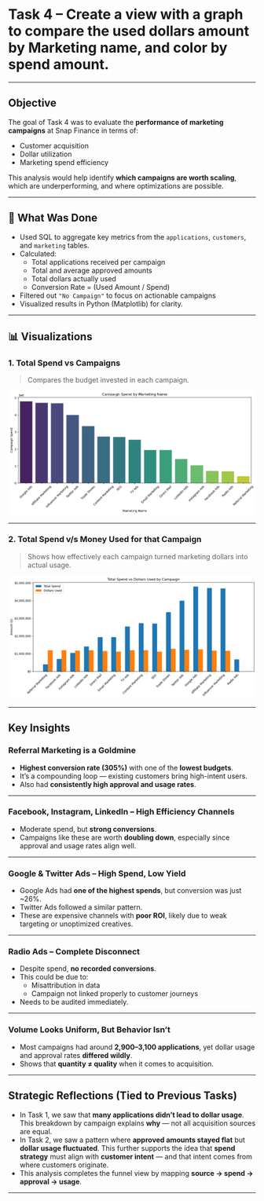 # Task 4 – Create a view with a graph to compare the used dollars amount by Marketing name, and color by spend amount.


---

## Objective

The goal of Task 4 was to evaluate the **performance of marketing campaigns** at Snap Finance in terms of:

- Customer acquisition
- Dollar utilization
- Marketing spend efficiency

This analysis would help identify **which campaigns are worth scaling**, which are underperforming, and where optimizations are possible.

---

## 🧠 What Was Done

- Used SQL to aggregate key metrics from the `applications`, `customers`, and `marketing` tables.
- Calculated:
  - Total applications received per campaign
  - Total and average approved amounts
  - Total dollars actually used
  - Conversion Rate = (Used Amount / Spend)
- Filtered out `"No Campaign"` to focus on actionable campaigns
- Visualized results in Python (Matplotlib) for clarity.

---

## 📊 Visualizations

### 1. Total Spend vs Campaigns
> Compares the budget invested in each campaign.

![Campaign names along with Amount Spent for that particular Campaign](Campaign_vs_Spend.png)

---

### 2. Total Spend v/s Money Used for that Campaign
> Shows how effectively each campaign turned marketing dollars into actual usage.

![Conversion Rate by Campaign](totalspend_vs_dollars_used.png)

---

## Key Insights

### Referral Marketing is a Goldmine
- **Highest conversion rate (305%)** with one of the **lowest budgets**.
- It’s a compounding loop — existing customers bring high-intent users.
- Also had **consistently high approval and usage rates**.

---

### Facebook, Instagram, LinkedIn – High Efficiency Channels
- Moderate spend, but **strong conversions**.
- Campaigns like these are worth **doubling down**, especially since approval and usage rates align well.

---

### Google & Twitter Ads – High Spend, Low Yield
- Google Ads had **one of the highest spends**, but conversion was just ~26%.
- Twitter Ads followed a similar pattern.
- These are expensive channels with **poor ROI**, likely due to weak targeting or unoptimized creatives.

---

### Radio Ads – Complete Disconnect
- Despite spend, **no recorded conversions**.
- This could be due to:
  - Misattribution in data
  - Campaign not linked properly to customer journeys
- Needs to be audited immediately.

---

### Volume Looks Uniform, But Behavior Isn’t
- Most campaigns had around **2,900–3,100 applications**, yet dollar usage and approval rates **differed wildly**.
- Shows that **quantity ≠ quality** when it comes to acquisition.

---

## Strategic Reflections (Tied to Previous Tasks)

- In Task 1, we saw that **many applications didn’t lead to dollar usage**. This breakdown by campaign explains **why** — not all acquisition sources are equal.
- In Task 2, we saw a pattern where **approved amounts stayed flat** but **dollar usage fluctuated**. This further supports the idea that **spend strategy** must align with **customer intent** — and that intent comes from where customers originate.
- This analysis completes the funnel view by mapping **source → spend → approval → usage**.

---
